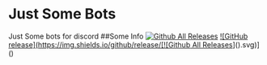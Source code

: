 # Just Some Bots
Just Some bots for discord
##Some Info
[![Github All Releases](https://img.shields.io/github/downloads/PumptatoDevelopment/Just-Some-Bots/total.svg)]()  [![GitHub release](https://img.shields.io/github/release/[![Github All Releases](https://img.shields.io/github/downloads/PumptatoDevelopment/Just-Some-Bots/total.svg)]().svg)]()
